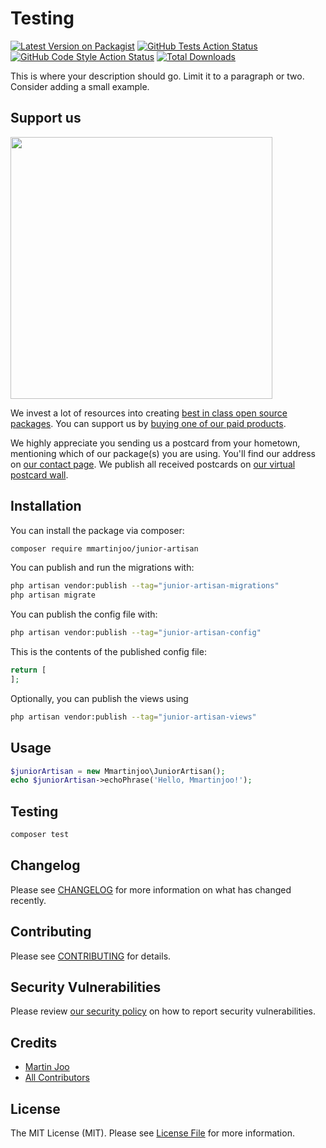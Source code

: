 # Testing

[![Latest Version on Packagist](https://img.shields.io/packagist/v/mmartinjoo/junior-artisan.svg?style=flat-square)](https://packagist.org/packages/mmartinjoo/junior-artisan)
[![GitHub Tests Action Status](https://img.shields.io/github/actions/workflow/status/mmartinjoo/junior-artisan/run-tests.yml?branch=main&label=tests&style=flat-square)](https://github.com/mmartinjoo/junior-artisan/actions?query=workflow%3Arun-tests+branch%3Amain)
[![GitHub Code Style Action Status](https://img.shields.io/github/actions/workflow/status/mmartinjoo/junior-artisan/fix-php-code-style-issues.yml?branch=main&label=code%20style&style=flat-square)](https://github.com/mmartinjoo/junior-artisan/actions?query=workflow%3A"Fix+PHP+code+style+issues"+branch%3Amain)
[![Total Downloads](https://img.shields.io/packagist/dt/mmartinjoo/junior-artisan.svg?style=flat-square)](https://packagist.org/packages/mmartinjoo/junior-artisan)

This is where your description should go. Limit it to a paragraph or two. Consider adding a small example.

## Support us

[<img src="https://github-ads.s3.eu-central-1.amazonaws.com/junior-artisan.jpg?t=1" width="419px" />](https://spatie.be/github-ad-click/junior-artisan)

We invest a lot of resources into creating [best in class open source packages](https://spatie.be/open-source). You can support us by [buying one of our paid products](https://spatie.be/open-source/support-us).

We highly appreciate you sending us a postcard from your hometown, mentioning which of our package(s) you are using. You'll find our address on [our contact page](https://spatie.be/about-us). We publish all received postcards on [our virtual postcard wall](https://spatie.be/open-source/postcards).

## Installation

You can install the package via composer:

```bash
composer require mmartinjoo/junior-artisan
```

You can publish and run the migrations with:

```bash
php artisan vendor:publish --tag="junior-artisan-migrations"
php artisan migrate
```

You can publish the config file with:

```bash
php artisan vendor:publish --tag="junior-artisan-config"
```

This is the contents of the published config file:

```php
return [
];
```

Optionally, you can publish the views using

```bash
php artisan vendor:publish --tag="junior-artisan-views"
```

## Usage

```php
$juniorArtisan = new Mmartinjoo\JuniorArtisan();
echo $juniorArtisan->echoPhrase('Hello, Mmartinjoo!');
```

## Testing

```bash
composer test
```

## Changelog

Please see [CHANGELOG](CHANGELOG.md) for more information on what has changed recently.

## Contributing

Please see [CONTRIBUTING](CONTRIBUTING.md) for details.

## Security Vulnerabilities

Please review [our security policy](../../security/policy) on how to report security vulnerabilities.

## Credits

- [Martin Joo](https://github.com/mmartinjoo)
- [All Contributors](../../contributors)

## License

The MIT License (MIT). Please see [License File](LICENSE.md) for more information.

